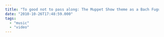 ```yaml
---
title: "To good not to pass along: The Muppet Show theme as a Bach Fugue"
date: "2010-10-26T17:48:59.000"
tags: 
  - "music"
  - "video"
---
```



